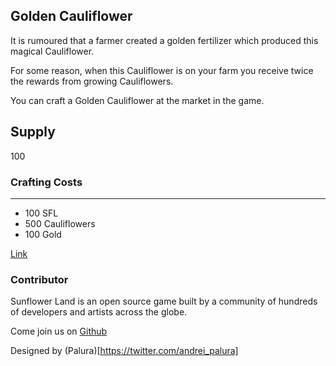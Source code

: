 ## Golden Cauliflower

It is rumoured that a farmer created a golden fertilizer which produced this magical Cauliflower.

For some reason, when this Cauliflower is on your farm you receive twice the rewards from growing Cauliflowers.

You can craft a Golden Cauliflower at the market in the game.

## Supply

100

### Crafting Costs

---

- 100 SFL
- 500 Cauliflowers
- 100 Gold

[Link](https://docs.sunflower-land.com/crafting-guide)

### Contributor

Sunflower Land is an open source game built by a community of hundreds of developers and artists across the globe.

Come join us on [Github](https://github.com/sunflower-land/sunflower-land)

Designed by (Palura)[https://twitter.com/andrei_palura]
